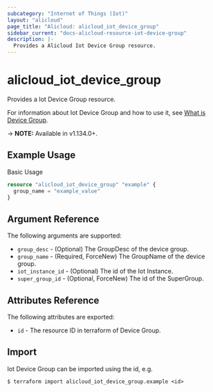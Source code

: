 ```yaml
---
subcategory: "Internet of Things (Iot)"
layout: "alicloud"
page_title: "Alicloud: alicloud_iot_device_group"
sidebar_current: "docs-alicloud-resource-iot-device-group"
description: |-
  Provides a Alicloud Iot Device Group resource.
---
```


# alicloud\_iot\_device\_group

Provides a Iot Device Group resource.

For information about Iot Device Group and how to use it, see [What is Device Group](https://www.alibabacloud.com/help/product/30520.htm).

-> **NOTE:** Available in v1.134.0+.

## Example Usage

Basic Usage

```terraform
resource "alicloud_iot_device_group" "example" {
  group_name = "example_value"
}

```

## Argument Reference

The following arguments are supported:

* `group_desc` - (Optional) The GroupDesc of the device group.
* `group_name` - (Required, ForceNew) The GroupName of the device group.
* `iot_instance_id` - (Optional) The id of the Iot Instance.
* `super_group_id` - (Optional, ForceNew) The id of the SuperGroup.

## Attributes Reference

The following attributes are exported:

* `id` - The resource ID in terraform of Device Group.

## Import

Iot Device Group can be imported using the id, e.g.

```shell
$ terraform import alicloud_iot_device_group.example <id>
```

